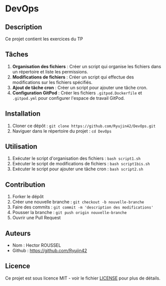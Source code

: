 # DevOps

## Description
Ce projet contient les exercices du TP

## Tâches
1. **Organisation des fichiers** : Créer un script qui organise les fichiers dans un répertoire et liste les permissions.
2. **Modifications de fichiers** : Créer un script qui effectue des modifications sur les fichiers spécifiés.
3. **Ajout de tâche cron** : Créer un script pour ajouter une tâche cron.
4. **Configuration GitPod** : Créer les fichiers `.gitpod.Dockerfile` et `.gitpod.yml` pour configurer l'espace de travail GitPod.

## Installation
1. Cloner ce dépôt : `git clone https://github.com/Ryujin42/DevOps.git`
2. Naviguer dans le répertoire du projet : `cd DevOps`

## Utilisation
1. Exécuter le script d'organisation des fichiers : `bash script1.sh`
2. Exécuter le script de modifications de fichiers : `bash script1bis.sh`
3. Exécuter le script pour ajouter une tâche cron : `bash script2.sh`

## Contribution
1. Forker le dépôt
2. Créer une nouvelle branche : `git checkout -b nouvelle-branche`
3. Faire des commits : `git commit -m 'description des modifications'`
4. Pousser la branche : `git push origin nouvelle-branche`
5. Ouvrir une Pull Request

## Auteurs
- Nom : Hector ROUSSEL
- Github : https://github.com/Ryujin42

## Licence
Ce projet est sous licence MIT - voir le fichier [LICENSE](LICENSE) pour plus de détails.
